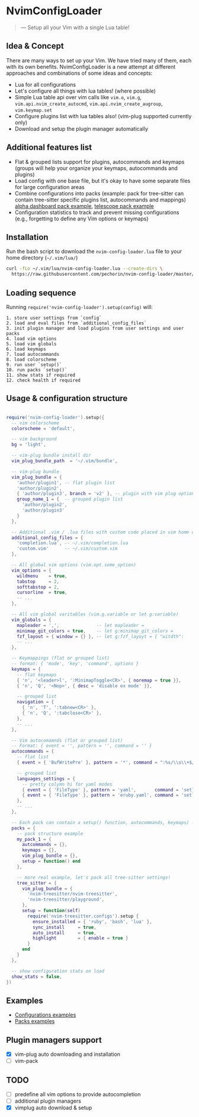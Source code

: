 # NvimConfigLoader

> — Setup all your Vim with a single Lua table!

## Idea & Concept

There are many ways to set up your Vim. We have tried many of them, each with its own benefits. 
NvimConfigLoader is a new attempt at different approaches and combinations of some ideas and concepts:

- Lua for all configurations
- Let's configure all things with lua tables! (where possible)
- Simple Lua table api over vim calls like `vim.o`, `vim.g`, `vim.api.nvim_create_autocmd`, `vim.api.nvim_create_augroup`, `vim.keymap.set`
- Configure plugins list with lua tables also! (vim-plug supported currently only)
- Download and setup the plugin manager automatically 

## Additional features list

- Flat & grouped lists support for plugins, autocommands and keymaps (groups will help your organize your keymaps, autocommands and plugins)
- Load config with one base file, but it's okay to have some separate files for large configuration areas
- Combine configurations into packs (example: pack for tree-sitter can contain tree-sitter specific plugins list, autocommands and mappings) [alpha dashboard pack example](https://github.com/pechorin/nvim-config-loader/discussions/2#discussioncomment-10269362), [telescope pack example](https://github.com/pechorin/nvim-config-loader/discussions/2#discussioncomment-10269359)
- Configuration statistics to track and prevent missing configurations (e.g., forgetting to define any Vim options or keymaps)

## Installation

Run the bash script to download the `nvim-config-loader.lua` file to your home directory (`~/.vim/lua/`)

```bash
curl -fLo ~/.vim/lua/nvim-config-loader.lua --create-dirs \
  https://raw.githubusercontent.com/pechorin/nvim-config-loader/master/nvim-config-loader.lua;
```

## Loading sequence

Running `require('nvim-config-loader').setup(config)` will:

```
1. store user settings from `config`
2. load and eval files from `additional_config_files`
3. init plugin manager and load plugins from user settings and user packs
4. load vim options
5. load vim globals
6. load keymaps
7. load autocommands
8. load colorscheme
9. run user `setup()`
10. run packs `setup()`
11. show stats if required
12. check health if required
```

## Usage & configuration structure

```lua

require('nvim-config-loader').setup({
  -- vim colorscheme
  colorscheme = 'default',

  -- vim background
  bg = 'light',

  -- vim-plug bundle install dir
  vim_plug_bundle_path  = '~/.vim/bundle',

  -- vim-plug bundle
  vim_plug_bundle = {
    'author/plugin1', -- flat plugin list
    'author/plugin2',
    { 'author/plugin3', branch = 'v2' }, -- plugin with vim plug options like branch/rtp/do
    group_name_1 = {  -- grouped plugin list
      'author/plugin2',
      'author/plugin3'
    }
  },

  -- Additional .vim / .lua files with custom code placed in vim home dir
  additional_config_files = {
    'completion.lua', -- ~/.vim/completion.lua
    'custom.vim'      -- ~/.vim/custom.vim
  },

  -- All global vim options (vim.opt.some_option)
  vim_options = {
    wildmenu    = true,
    tabstop     = 2,
    softtabstop = 2,
    cursorline  = true,
    -- ...
  },

  -- All vim global varitables (vim.g.variable or let g:variable)
  vim_globals = {
    mapleader = ',',              -- let mapleader =
    minimap_git_colors = true,    -- let g:minimap_git_colors =
    fzf_layout = { window = {} }, -- let g:fzf_layoyt = { "witdth":
    -- ...
  },

  -- Keymappings (flat or grouped list)
  -- format: { 'mode', 'key', 'command', options }
  keymaps = {
    -- flat keymaps
    { 'n', '<leader>l', ':MinimapToggle<CR>', { noremap = true }},
    { 'n', 'Q', '<Nop>', { desc = 'disable ex mode' }},

    -- grouped list
    navigation = { 
      { 'n', 'T', ':tabnew<CR>' },
      { 'n', 'Q', ':tabclose<CR>' },
    },
    -- ...
  },

  -- Vim autocomamnds (flat or grouped list)
  -- Format: { event = '', pattern = '', command = '' }
  autocommands = {
    -- flat list
    { event = { 'BufWritePre' }, pattern = '*', command = ":%s/\\s\\+$//e" },

    -- grouped list
    languages_settings = {
      -- pretty colymn hi for yaml modes
      { event = { 'FileType' }, pattern = 'yaml',       command = 'setlocal cursorcolumn' },
      { event = { 'FileType' }, pattern = 'eruby.yaml', command = 'setlocal cursorcolumn' },
    },
    -- ...
  },

  -- Each pack can contain a setup() function, autocommands, keymaps) - this is another level of configuration nesting
  packs = {
    -- pack structure example
    my_pack_1 = {
      autcommands = {},
      keymaps = {},
      vim_plug_bundle = {},
      setup = function() end
    },

    -- more real example, let's pack all tree-sitter settings!
    tree_sitter = {
      vim_plug_bundle = {
        'nvim-treesitter/nvim-treesitter',
        'nvim-treesitter/playground',
      },
      setup = function(self)
        require('nvim-treesitter.configs').setup {
          ensure_installed = { 'ruby', 'bash', 'lua' },
          sync_install     = true,
          auto_install     = true,
          highlight        = { enable = true }
        }
      end
    }
  },

  -- show configuration stats on load
  show_stats = false,
})
```

## Examples

- [Configurations examples](https://github.com/pechorin/nvim-config-loader/discussions/1)
- [Packs examples](https://github.com/pechorin/nvim-config-loader/discussions/2)

## Plugin managers support

- [x] vim-plug auto downloading and installation
- [ ] vim-pack

## TODO

- [ ] predefine all vim options to provide autocompletion
- [ ] additional plugin managers
- [x] vimplug auto download & setup
